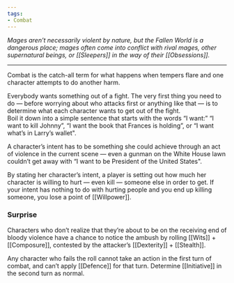 ```yaml
---
tags:
- Combat
---
```


_Mages aren’t necessarily violent by nature, but the Fallen World is a dangerous place; mages often come into conflict with rival mages, other supernatural beings, or [[Sleepers]] in the way of their [[Obsessions]]._

---

Combat is the catch-all term for what happens when tempers flare and one character attempts to do another harm.

Everybody wants something out of a fight. The very first thing you need to do — before worrying about who attacks first or anything like that — is to determine what each character wants to get out of the fight.\
Boil it down into a simple sentence that starts with the words “I want:” “I want to kill Johnny”, “I want the book that Frances is holding”, or “I want what’s in Larry’s wallet".

A character’s intent has to be something she could achieve through an act of violence in the current scene — even a gunman on the White House lawn couldn’t get away with “I want to be President of the United States".

By stating her character’s intent, a player is setting out how much her character is willing to hurt — even kill — someone else in order to get. If your intent has nothing to do with hurting people and you end up killing someone, you lose a point of [[Willpower]].

### Surprise

Characters who don’t realize that they’re about to be on the receiving end of bloody violence have a chance to notice the ambush by rolling [[Wits]] + [[Composure]], contested by the attacker’s [[Dexterity]] + [[Stealth]].

Any character who fails the roll cannot take an action in the first turn of combat, and can’t apply [[Defence]] for that turn. Determine [[Initiative]] in the second turn as normal.